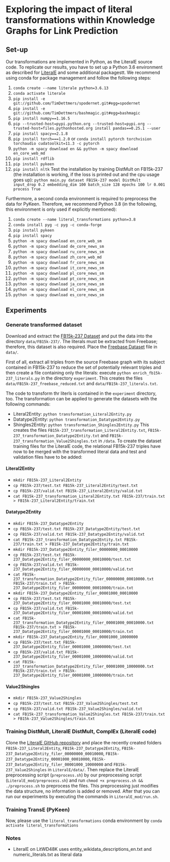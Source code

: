 # Exploring the impact of literal transformations within Knowledge Graphs for Link Prediction


## Set-up 
Our transformations are implemented in Python, as the LiteralE source code. To replicate our results, 
you have to set up a Python 3.6 environment as described for [LiteralE](https://github.com/SmartDataAnalytics/LiteralE)
and some additional packagestt. 
We recommend using conda for package management and follow the following steps:
1. `conda create --name literale python=3.6.13`
2. `conda activate literale`
3. `pip install -e git://github.com/TimDettmers/spodernet.git#egg=spodernet`
4. `pip install -e git://github.com/TimDettmers/bashmagic.git#egg=bashmagic`
5. `pip install numpy==1.16.5`
6. `pip --trusted-host=pypi.python.org --trusted-host=pypi.org --trusted-host=files.pythonhosted.org install pandas==0.25.1 --user`
7. `pip install spacy==2.1.8`
8. `pip install torch===1.2.0` or `conda install pytorch torchvision torchaudio cudatoolkit=11.3 -c pytorch` 
9. `python -m spacy download en && python -m spacy download en_core_web_md`
10. `pip install rdflib`
11. `pip install pykeen`
12. `pip install nltk`
Test the installation by training DistMult on FB15k-237 (the installation is working, if the loss is printed out and 
the cpu usage goes up): `python main.py dataset FB15k-237 model DistMult input_drop 0.2 embedding_dim 100 batch_size 128 epochs 100 lr 0.001 process True`

Furthermore, a second conda environment is required to preprocess the data for PyKeen. Therefore, 
we recommend Python 3.8 (in the following, this environment is only used if explicitly mentioned):
1. `conda create --name literal_transformations python=3.8`
2. `conda install pyg -c pyg -c conda-forge`
3. `pip install pykeen`
4. `pip install spacy`
5. `python -m spacy download en_core_web_sm`
6. `python -m spacy download de_core_news_sm`
7. `python -m spacy download ru_core_news_sm`
8. `python -m spacy download zh_core_web_md`
9. `python -m spacy download fr_core_news_sm`
10. `python -m spacy download it_core_news_sm`
11. `python -m spacy download pl_core_news_sm`
12. `python -m spacy download pt_core_news_sm`
13. `python -m spacy download ja_core_news_sm`
14. `python -m spacy download nl_core_news_sm`
15. `python -m spacy download es_core_news_sm`

## Experiments 

### Generate transformed dataset

Download and extract the [FB15k-237 Dataset](https://www.microsoft.com/en-us/download/confirmation.aspx?id=52312) and 
put the data into the directory `data/FB15k-237/`. The literals must be extracted from Freebase; therefore, 
this dataset is also required. Place  the [Freebase Dataset](https://developers.google.com/freebase) file in 
`data/`.

First of all, extract all triples from the source Freebase graph with its subject contained in FB15k-237 to reduce the 
set of potentially relevant triples and then create a file containing only the literals: execute 
`python enrich_fb15k-237_literals.py` in the directory `experiment`. This creates the files 
`data/FB15k-237_freebase_reduced.txt` and `data/FB15k-237_literals.txt`.

The code to transform thr literls is contained in the `experiment` directory, too. The transformation can be applied 
to generate the datasets with the following commands:
* Literal2Entity: `python transformation_Literal2Entity.py` 
* Datatype2Entity: `python transformation_Datatype2Entity.py` 
* Shingles2Entity: `python transformation_Shingles2Entity.py` 
This creates the files `FB15k-237_transformation_Literal2Entity.txt`, `FB15k-237_transformation_Datatype2Entity.txt` and `FB15k-237_transformation_Value2Shingles.txt` in `/data`. To create the dataset training files for the LiteralE code, the relational FB15k-237 triples have now to be merged with the transformed literal data and test and validation files have to be added:

#### Literal2Entity
* `mkdir FB15k-237_Literal2Entity`
* `cp FB15k-237/test.txt FB15k-237_Literal2Entity/test.txt` 
* `cp FB15k-237/valid.txt FB15k-237_Literal2Entity/valid.txt` 
* `cat FB15k-237_transformation_Literal2Entity.txt FB15k-237/train.txt > FB15k-237_Literal2Entity/train.txt`

#### Datatype2Entity 
* `mkdir FB15k-237_Datatype2Entity`
* `cp FB15k-237/test.txt FB15k-237_Datatype2Entity/test.txt` 
* `cp FB15k-237/valid.txt FB15k-237_Datatype2Entity/valid.txt` 
* `cat FB15k-237_transformation_Datatype2Entity.txt FB15k-237/train.txt > FB15k-237_Datatype2Entity/train.txt`
* `mkdir FB15k-237_Datatype2Entity_filer_00000000_00010000`
* `cp FB15k-237/test.txt FB15k-237_Datatype2Entity_filer_00000000_00010000/test.txt` 
* `cp FB15k-237/valid.txt FB15k-237_Datatype2Entity_filer_00000000_00010000/valid.txt` 
* `cat FB15k-237_transformation_Datatype2Entity_filer_00000000_00010000.txt FB15k-237/train.txt > FB15k-237_Datatype2Entity_filer_00000000_00010000/train.txt`
* `mkdir FB15k-237_Datatype2Entity_filer_00001000_00010000`
* `cp FB15k-237/test.txt FB15k-237_Datatype2Entity_filer_00001000_00010000/test.txt` 
* `cp FB15k-237/valid.txt FB15k-237_Datatype2Entity_filer_00001000_00010000/valid.txt` 
* `cat FB15k-237_transformation_Datatype2Entity_filer_00001000_00010000.txt FB15k-237/train.txt > FB15k-237_Datatype2Entity_filer_00001000_00010000/train.txt`
* `mkdir FB15k-237_Datatype2Entity_filer_00001000_10000000`
* `cp FB15k-237/test.txt FB15k-237_Datatype2Entity_filer_00001000_10000000/test.txt` 
* `cp FB15k-237/valid.txt FB15k-237_Datatype2Entity_filer_00001000_10000000/valid.txt` 
* `cat FB15k-237_transformation_Datatype2Entity_filer_00001000_10000000.txt FB15k-237/train.txt > FB15k-237_Datatype2Entity_filer_00001000_10000000/train.txt`

#### Value2Shingles
* `mkdir FB15k-237_Value2Shingles`
* `cp FB15k-237/test.txt FB15k-237_Value2Shingles/test.txt` 
* `cp FB15k-237/valid.txt FB15k-237_Value2Shingles/valid.txt` 
* `cat FB15k-237_transformation_Value2Shingles.txt FB15k-237/train.txt > FB15k-237_Value2Shingles/train.txt`


### Training DistMult, LiteralE DistMult, ComplEx (LiteralE code)
Clone the [LiteralE GitHub repository](https://github.com/SmartDataAnalytics/LiteralE) and place the recently created 
folders `FB15k-237_Literal2Entity`, `FB15k-237_Datatype2Entity`, `FB15k-237_Datatype2Entity_filer_00000000_00010000`, 
`FB15k-237_Datatype2Entity_00001000_00010000`, `FB15k-237_Datatype2Entity_filer_00001000_10000000` 
and `FB15k-237_Value2Shingles` in `LiteralE/data/`. Then replace the LiteralE preprocessing script (`preprocess.sh`) 
by our preprocessing script (`LiteralE_mod/preprocess.sh`) and run `chmod +x preprocess.sh && ./preprocess.sh` to 
preprocess the files. This preprocessing just modifies the data structure, no information is added or removed. 
After that you can run our experiments by executing the commands in `LiteralE_mod/run.sh`.


### Training TransE (PyKeen)
Now, please use the `literal_transformations` conda environment by `conda activate literal_transformations`






### Notes
* LiteralE on LitWD48K uses entity_wikidata_descriptions_en.txt and numeric_literals.txt as literal data 



